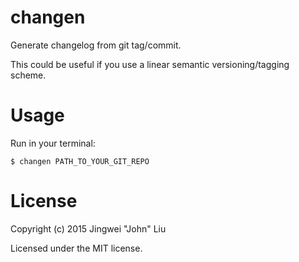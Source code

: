 # changen
Generate changelog from git tag/commit.

This could be useful if you use a linear semantic versioning/tagging scheme.

# Usage
Run in your terminal:

```
$ changen PATH_TO_YOUR_GIT_REPO
```

# License

Copyright (c) 2015 Jingwei "John" Liu

Licensed under the MIT license.
